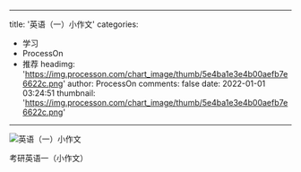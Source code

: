 
---
title: '英语（一）小作文'
categories: 
 - 学习
 - ProcessOn
 - 推荐
headimg: 'https://img.processon.com/chart_image/thumb/5e4ba1e3e4b00aefb7e6622c.png'
author: ProcessOn
comments: false
date: 2022-01-01 03:24:51
thumbnail: 'https://img.processon.com/chart_image/thumb/5e4ba1e3e4b00aefb7e6622c.png'
---

<div>   
<img class="thumb" alt="英语（一）小作文" src="https://img.processon.com/chart_image/thumb/5e4ba1e3e4b00aefb7e6622c.png" referrerpolicy="no-referrer">
<p>考研英语一（小作文）</p>  
</div>
            